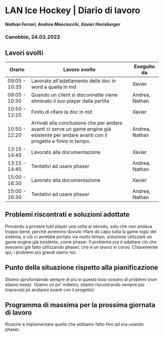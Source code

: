 # LAN Ice Hockey | Diario di lavoro
##### Nathan Ferrari, Andrea Masciocchi, Xavier Horisberger
### Canobbio, 24.03.2022

## Lavori svolti

| Orario | Lavoro svolto | Eseguito da |
|-|-|-|
| 09:05 - 10:35 | Lavorato all'adattamento della doc in word a quella in md  | Xavier |
| 09:05 - 10:35 | Quando un client si disconnette viene eliminato il suo player dalla partita | Andrea, Nathan |
| 10:50 - 12:20 | Finito di rifare la doc in md | Xavier |
| 10:50 - 12:20 | Arrivati alla conclusione che per andare avanti ci serve un game engine già esistente per andare avanti con il progetto e finire in tempo. | Andrea, Nathan |
| 13:15 - 14:45 | Lavorato alla documentazione | Xavier |
| 13:15 - 14:45 | Tentativi ad usare phaser | Andrea, Nathan |
| 15:00 - 16:30 | Lavorato alla documentazione | Xavier |
| 15:00 - 16:30 | Tentativi ad usare phaser | Andrea, Nathan |

##  Problemi riscontrati e soluzioni adottate
Provando a printare tutti player una volta al secndo, solo che non andava troppo bene, perchè avremmo dovuto rifare da capo tutta la game logic del sistema, e ciò ci avrebbe portato via molto tempo, soluzione utilizzare un game engine già esistente, come phaser. Il problema ora è adattare ciò che avevamo già fatto utilizzando phaser, che è un lavoro in corso.
Chiaremente qui, i problemi più grandi siamo noi.

##  Punto della situazione rispetto alla pianificazione
Stiamo sprofondando sempre di più in questo buio oceano di problemi (non stiamo bene).
(Siamo un po' indietro, stiamo riscontrando sempre più imprevisti piì andiamo avanti con il progetto)

## Programma di massima per la prossima giornata di lavoro
Riuscire a implementare quello che abbiamo fatto fino ad ora usando phaser.